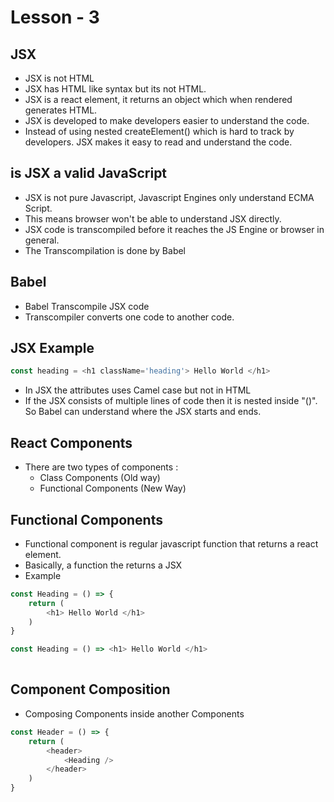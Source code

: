 # Lesson - 3

## JSX
- JSX is not HTML
- JSX has HTML like syntax but its not HTML.
- JSX is a react element, it returns an object which when rendered generates HTML.
- JSX is developed to make developers easier to understand the code.
- Instead of using nested createElement() which is hard to track by developers. JSX makes it easy to read and understand the code.

## is JSX a valid JavaScript
- JSX is not pure Javascript, Javascript Engines only understand ECMA Script.
- This means browser won't be able to understand JSX directly.
- JSX code is transcompiled before it reaches the JS Engine or browser in general.
- The Transcompilation is done by Babel

## Babel
- Babel Transcompile JSX code
- Transcompiler converts one code to another code.

## JSX Example
```javascript
const heading = <h1 className='heading'> Hello World </h1>

```

- In JSX the attributes uses Camel case but not in HTML
- If the JSX consists of multiple lines of code then it is nested inside "()". So Babel can understand where the JSX starts and ends.


## React Components
- There are two types of components :
    - Class Components (Old way)
    - Functional Components (New Way)


## Functional Components
- Functional component is regular javascript function that returns a react element.
- Basically, a function the returns a JSX
- Example

```javascript
const Heading = () => {
    return (
        <h1> Hello World </h1>
    )
}
```

```javascript
const Heading = () => <h1> Hello World </h1>
    
```

## Component Composition
- Composing Components inside another Components


```javascript
const Header = () => {
    return (
        <header>
            <Heading />
        </header>
    )
}
```
